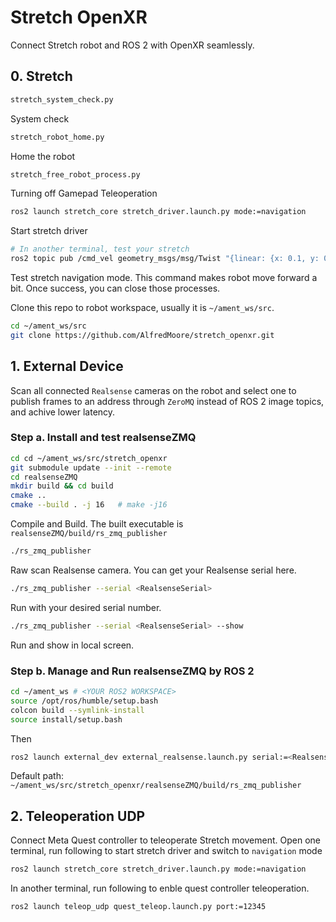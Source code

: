 # Stretch OpenXR

Connect Stretch robot and ROS 2 with OpenXR seamlessly.

## 0. Stretch
```bash
stretch_system_check.py
```
System check

```bash
stretch_robot_home.py
```
Home the robot

```bash
stretch_free_robot_process.py
```
Turning off Gamepad Teleoperation

```bash
ros2 launch stretch_core stretch_driver.launch.py mode:=navigation
```
Start stretch driver

```bash
# In another terminal, test your stretch
ros2 topic pub /cmd_vel geometry_msgs/msg/Twist "{linear: {x: 0.1, y: 0.0, z: 0.0}, angular: {x: 0.0, y: 0.0, z: 0.0}}" --once
```
Test stretch navigation mode. This command makes robot move forward a bit. Once success, you can close those processes.

Clone this repo to robot workspace, usually it is `~/ament_ws/src`.
```bash
cd ~/ament_ws/src
git clone https://github.com/AlfredMoore/stretch_openxr.git
```

## 1. External Device
Scan all connected `Realsense` cameras on the robot and select one to publish frames to an address through `ZeroMQ` instead of ROS 2 image topics, and achive lower latency.

### Step a. Install and test realsenseZMQ
```bash
cd cd ~/ament_ws/src/stretch_openxr
git submodule update --init --remote
cd realsenseZMQ
mkdir build && cd build
cmake ..
cmake --build . -j 16   # make -j16
```
Compile and Build. The built executable is `realsenseZMQ/build/rs_zmq_publisher`

```bash
./rs_zmq_publisher
```
Raw scan Realsense camera. You can get your Realsense serial here.

```bash
./rs_zmq_publisher --serial <RealsenseSerial>
```
Run with your desired serial number.

```bash
./rs_zmq_publisher --serial <RealsenseSerial> --show
```
Run and show in local screen.

### Step b. Manage and Run realsenseZMQ by ROS 2
```bash
cd ~/ament_ws # <YOUR ROS2 WORKSPACE>
source /opt/ros/humble/setup.bash
colcon build --symlink-install
source install/setup.bash
```
Then
```bash
ros2 launch external_dev external_realsense.launch.py serial:=<RealsenseSerial> path:=<path to realsenseZMQ/build/rs_zmq_publisher>
```
Default path: `~/ament_ws/src/stretch_openxr/realsenseZMQ/build/rs_zmq_publisher`

## 2. Teleoperation UDP
Connect Meta Quest controller to teleoperate Stretch movement.
Open one terminal, run following to start stretch driver and switch to `navigation` mode
```bash
ros2 launch stretch_core stretch_driver.launch.py mode:=navigation
```

In another terminal, run following to enble quest controller teleoperation.
```bash
ros2 launch teleop_udp quest_teleop.launch.py port:=12345
```